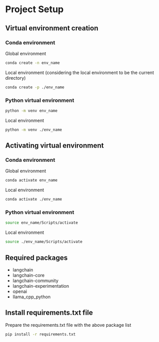 # Project Setup

## Virtual environment creation
### Conda environment
Global environment
```bash
conda create -n env_name
```
Local environment (considering the local environment to be the current directory)
```bash
conda create -p ./env_name
```
### Python virtual environment
```bash
python -m venv env_name
```
Local environment
```bash
python -m venv ./env_name
```

## Activating virtual environment
### Conda environment
Global environment
```bash
conda activate env_name
```
Local environment
```bash
conda activate ./env_name
```
### Python virtual environment
```bash
source env_name/Scripts/activate
```
Local environment
```bash
source ./env_name/Scripts/activate
```

## Required packages
* langchain
* langchain-core
* langchain-community
* langchain-experimentation
* openai
* llama_cpp_python

## Install requirements.txt file
Prepare the requirements.txt file with the above package list
```bash
pip install -r requirements.txt
```